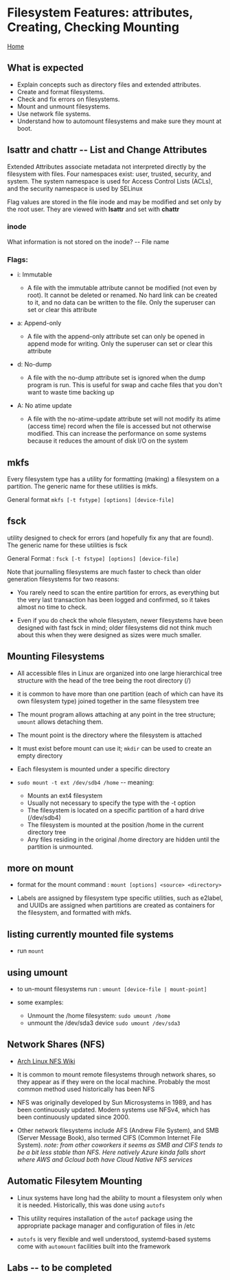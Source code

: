 # Filesystem Features: attributes, Creating, Checking Mounting

[Home](/README.md)

## What is expected 

* Explain concepts such as directory files and extended attributes.
* Create and format filesystems.
* Check and fix errors on filesystems.
* Mount and unmount filesystems.​
* Use network file systems.
* Understand how to automount filesystems and make sure they mount at boot.

## lsattr and chattr -- List and Change Attributes 

Extended Attributes associate metadata not interpreted directly by the filesystem with files. Four namespaces exist: user, trusted, security, and system. The system namespace is used for Access Control Lists (ACLs), and the security namespace is used by SELinux

Flag values are stored in the file inode and may be modified and set only by the root user. They are viewed with **lsattr** and set with **chattr**

### inode

What information is not stored on the inode? -- File name

### Flags:

* i: Immutable
  * A file with the immutable attribute cannot be modified (not even by root). It cannot be deleted or renamed. No hard link can be created to it, and no data can be written to the file. Only the superuser can set or clear this attribute

* a: Append-only
  * A file with the append-only attribute set can only be opened in append mode for writing. Only the superuser can set or clear this attribute

* d: No-dump
  * A file with the no-dump attribute set is ignored when the dump program is run. This is useful for swap and cache files that you don't want to waste time backing up

* A: No atime update 
  * A file with the no-atime-update attribute set will not modify its atime (access time) record when the file is accessed but not otherwise modified. This can increase the performance on some systems because it reduces the amount of disk I/O on the system

## mkfs

Every filesystem type has a utility for formatting (making) a filesystem on a partition. The generic name for these utilities is mkfs. 

General format `mkfs [-t fstype] [options] [device-file]`

## fsck

utility designed to check for errors (and hopefully fix any that are found). The generic name for these utilities is fsck

General Format : `fsck [-t fstype] [options] [device-file]`

Note that journalling filesystems are much faster to check than older generation filesystems for two reasons:

* You rarely need to scan the entire partition for errors, as everything but the very last transaction has been logged and confirmed, so it takes almost no time to check.​

* Even if you do check the whole filesystem, newer filesystems have been designed with fast fsck in mind; older filesystems did not think much about this when they were designed as sizes were much smaller.

## Mounting Filesystems

* All accessible files in Linux are organized into one large hierarchical tree structure with the head of the tree being the root directory (/)

* it is common to have more than one partition (each of which can have its own filesystem type) joined together in the same filesystem tree

* The mount program allows attaching at any point in the tree structure; `umount` allows detaching them. 

* The mount point is the directory where the filesystem is attached

* It must exist before mount can use it; `mkdir` can be used to create an empty directory

* Each filesystem is mounted under a specific directory

* `sudo mount -t ext /dev/sdb4 /home` -- meaning:
  * Mounts an ext4 filesystem
  * Usually not necessary to specify the type with the -t option
  * The filesystem is located on a specific partition of a hard drive (/dev/sdb4)
  * The filesystem is mounted at the position /home in the current directory tree
  * Any files residing in the original /home directory are hidden until the partition is unmounted.

## more on mount

* format for the mount command : `mount [options] <source> <directory>`

* Labels are assigned by filesystem type specific utilities, such as e2label, and UUIDs are assigned when partitions are created as containers for the filesystem, and formatted with mkfs.

## listing currently mounted file systems

* run `mount`

## using umount

* to un-mount filesystems run : `umount [device-file | mount-point]`

* some examples:
  * Unmount the /home filesystem: `sudo umount /home`
  * unmount the /dev/sda3 device `sudo umount /dev/sda3`

## Network Shares (NFS)

* [Arch Linux NFS Wiki](https://wiki.archlinux.org/index.php/NFS)

* It is common to mount remote filesystems through network shares, so they appear as if they were on the local machine. Probably the most common method used historically has been NFS

* NFS was originally developed by Sun Microsystems in 1989, and has been continuously updated. Modern systems use NFSv4, which has been continuously updated since 2000.

* Other network filesystems include AFS (Andrew File System), and SMB (Server Message Book), also termed CIFS (Common Internet File System).  *note: from other coworkers it seems as SMB and CIFS tends to be a bit less stable than NFS.  Here natively Azure kinda falls short where AWS and Gcloud both have Cloud Native NFS services*


## Automatic Filesytem Mounting

* Linux systems have long had the ability to mount a filesystem only when it is needed. Historically, this was done using `autofs`

* This utility requires installation of the `autof` package using the appropriate package manager and configuration of files in /etc

* `autofs` is very flexible and well understood, systemd-based systems come with `automount` facilities built into the framework

## Labs -- to be completed